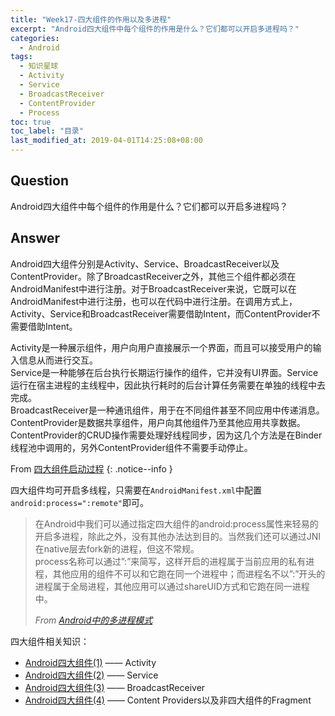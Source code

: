 ```yaml
---
title: "Week17-四大组件的作用以及多进程"
excerpt: "Android四大组件中每个组件的作用是什么？它们都可以开启多进程吗？"
categories:
  - Android
tags:
  - 知识星球
  - Activity
  - Service
  - BroadcastReceiver
  - ContentProvider
  - Process
toc: true
toc_label: "目录"
last_modified_at: 2019-04-01T14:25:08+08:00
---
```


## Question

Android四大组件中每个组件的作用是什么？它们都可以开启多进程吗？

## Answer

Android四大组件分别是Activity、Service、BroadcastReceiver以及ContentProvider。除了BroadcastReceiver之外，其他三个组件都必须在AndroidManifest中进行注册。对于BroadcastReceiver来说，它既可以在AndroidManifest中进行注册，也可以在代码中进行注册。在调用方式上，Activity、Service和BroadcastReceiver需要借助Intent，而ContentProvider不需要借助Intent。

Activity是一种展示组件，用户向用户直接展示一个界面，而且可以接受用户的输入信息从而进行交互。  
Service是一种能够在后台执行长期运行操作的组件，它并没有UI界面。Service运行在宿主进程的主线程中，因此执行耗时的后台计算任务需要在单独的线程中去完成。  
BroadcastReceiver是一种通讯组件，用于在不同组件甚至不同应用中传递消息。  
ContentProvider是数据共享组件，用户向其他组件乃至其他应用共享数据。ContentProvider的CRUD操作需要处理好线程同步，因为这几个方法是在Binder线程池中调用的，另外ContentProvider组件不需要手动停止。

From [四大组件启动过程](/android/四大组件启动过程/)
{: .notice--info }

四大组件均可开启多线程，只需要在`AndroidManifest.xml`中配置`android:process=":remote"`即可。

> 在Android中我们可以通过指定四大组件的android:process属性来轻易的开启多进程，除此之外，没有其他办法达到目的。当然我们还可以通过JNI在native层去fork新的进程，但这不常规。  
> process名称可以通过”:”来简写，这样开启的进程属于当前应用的私有进程，其他应用的组件不可以和它跑在同一个进程中；而进程名不以”:”开头的进程属于全局进程，其他应用可以通过shareUID方式和它跑在同一进程中。  
> 
> *From [Android中的多进程模式](/android/IPC%E6%9C%BA%E5%88%B6/#2-android%E4%B8%AD%E7%9A%84%E5%A4%9A%E8%BF%9B%E7%A8%8B%E6%A8%A1%E5%BC%8F)*

四大组件相关知识：

- [Android四大组件(1)](/android/Android四大组件(1)/) —— Activity  
- [Android四大组件(2)](/android/Android四大组件(2)/) —— Service  
- [Android四大组件(3)](/android/Android四大组件(3)/) —— BroadcastReceiver  
- [Android四大组件(4)](/android/Android四大组件(4)/) —— Content Providers以及非四大组件的Fragment  